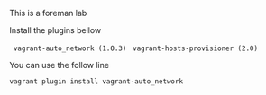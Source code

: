  This is a foreman lab 
 
 Install the plugins bellow 
 
` vagrant-auto_network (1.0.3)`
` vagrant-hosts-provisioner (2.0)`

You can use the follow line 


`vagrant plugin install vagrant-auto_network`



